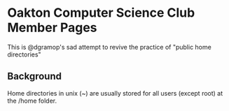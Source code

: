 # Oakton Computer Science Club Member Pages

This is @dgramop's sad attempt to revive the practice of "public home directories"

## Background
Home directories in unix (~) are usually stored for all users (except root) at the /home folder. 
